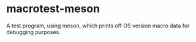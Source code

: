 # macrotest-meson
A test program, using meson, which prints off OS version macro data for debugging purposes.
